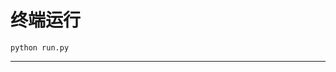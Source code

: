 # 终端运行

```shell
python run.py
```
*****************************************************************************************************************************************************************************************************************************************************************************************************************************************************************************************************************************************************************************************************************************************************************************************************************************************************************************************************************************************************************************************